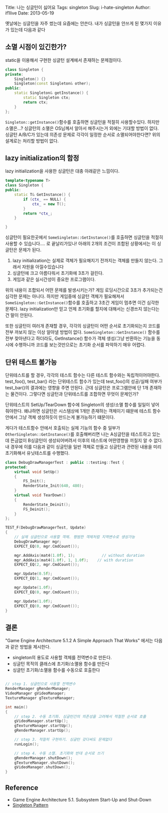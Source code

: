 Title: 나는 싱글턴이 싫어요
Tags: singleton
Slug: i-hate-singleton
Author: if1live
Date: 2013-05-19


옛날에는 싱글턴을 자주 썼는데 요즘에는 안쓴다. 내가 싱글턴을 안쓰게 된 몇가지 이유가 있는데 다음과 같다

## 소멸 시점이 있긴한가?
static을 이용해서 구현한 싱글턴 설계에서 존재하는 문제점이다. 
```cpp
class Singleton {
private:
    Singleton() {}
    Singleton(const Singleton& other);
public:
    static Singleton& getInstance() { 
        static Singleton ctx;
        return ctx; 
    }
};
```

```Singleton::getInstance()```함수를 호출하면 싱글턴을 적절히 사용할수있다. 하지만 소멸은...? 싱글턴의 소멸은 OS님께서 알아서 해주시는거 외에는 기대할 방법이 없다. 싱글턴 A/B/C가 있는데 의존성 문제로 각각이 일정한 순서로 소멸되어야한다면? 위의 설계로는 처리할 방법이 없다. 

## lazy initialization의 함정

lazy initialization을 사용한 싱글턴은 대충 아래같은 느낌이다.

```cpp
template<typename T>
class Singleton {
public:
    static T& GetInstance() {
        if (ctx_ == NULL) { 
            ctx_ = new T();
        }
        return *ctx_;
    }

}
```
싱글턴이 필요한곳에서 ```SomeSingleton::GetInstance()```를 호출하면 싱글턴을 적절히 사용할 수 있습니다.... 로 끝날리가있나! 아래의 2개의 조건이 조합된 상황에서는 이 싱글턴은 문제가 된다.

1. lazy initialization는 실제로 객체가 필요해지기 전까지는 객체를 만들지 않는다. 그래서 자원을 아낄수있습니다
2. 싱글턴에 크고 아름다워서 초기화에 3초가 걸린다.
3. 게임과 같은 실시간성이 중요한 프로그램이다.

위의 내용이 조합되서 어떤 문제를 발생시키는가? 게임 로딩시간으로 3초가 추가되는건 심각한 문제는 아니다. 하지만 게임중에 싱글턴 객체가 필요해져서 ```SomeSingleton::GetInstance()```함수를 호출하고 3초간 게임이 멈추면 이건 심각한 문제다. lazy initialization만 믿고 언제 초기화를 할지에 대해서는 신경쓰지 않는다는건 말이 안된다. 

또한 싱글턴이 여러개 존재할 경우, 각각의 싱글턴이 어떤 순서로 초기화되는지 코드를 전부 까보지 않는 이상 알아낼 방법이 없다. ```SomeSingleton::GetInstance()``` 함수를 전부 찾아낸다고 하더라도, GetInstance() 함수가 객체 생성/그냥 반환하는 기능을 동시에 수행하니까 코드를 보는것만으로는 초기화 순서를 파악하기 매우 어렵다.

## 단위 테스트 불가능
단위테스트를 할 경우, 각각의 테스트 함수는 다른 테스트 함수와는 독립적이어야한다. test_foo(), test_bar() 라는 단위테스트 함수가 있는데 test_foo()의 성공/실패 여부가 test_bar()의 결과에는 영향을 주면 안된다. 근데 싱글턴은 프로그램안에 단 1개 존재하는 물건이다. 그렇다면 싱글턴과 단위테스트를 조합하면 무엇이 문제인가?

단위테스트의 SetUp/TearDown 함수에 Singleton의 생성/소멸 함수를 일일이 넣어줘야한다. 왜냐하면 싱글턴은 시스템상에 1개만 존재하는 객체이기 떄문에 테스트 함수 안에서 그냥 객체 생성하듯이 만드는게 불가능하기 떄문이다. 

게다가 테스트함수 안에서 호출되는 실제 기능의 함수 중 일부가 ```OtherSingleton::GetInstance()```를 호출해버리면 나는 A싱글턴을 테스트하고 있는데 뜬금없이 B싱글턴이 생성되어버려서 이후의 테스트에 어떤영향을 끼칠지 알 수 없다. 내 경우에 이를 다음과 같이 싱글턴을 일반 객체로 만들고 싱글턴과 관련된 내용을 미리 초기화해서 유닛테스트를 수행했다.

```cpp
class DebugDrawManagerTest : public ::testing::Test {
protected:
    virtual void SetUp()
    {
        FS_Init();
        RenderState_Init(640, 480);
    }
    virtual void TearDown()
    {
        RenderState_Deinit();
        FS_Deinit();
    }
};

TEST_F(DebugDrawManagerTest, Update) 
{
    // 실제 싱글턴으로 사용할 객체. 평범한 객체처럼 지역변수로 생성가능
    DebugDrawManager mgr;
    EXPECT_EQ(0, mgr.CmdCount());

    mgr.AddAxis(mat4(1.0f), 1);            // without duration
    mgr.AddAxis(mat4(1.0f), 1, 1.0f);    // with duration
    EXPECT_EQ(2, mgr.CmdCount());

    mgr.Update(0.5f);
    EXPECT_EQ(1, mgr.CmdCount());

    mgr.Update(1.0f);
    EXPECT_EQ(0, mgr.CmdCount());

    mgr.Update(1.0f);
    EXPECT_EQ(0, mgr.CmdCount());
}
```

## 결론
"Game Engine Architecture 5.1.2 A Simple Approach That Works" 에서는 다음과 같은 방법을 제시한다. 

* singleton의 용도로 사용할 객체를 전역변수로 만든다. 
* 싱글턴 목적의 클래스에 초기화/소멸용 함수를 만든다
* 싱글턴 초기화/소멸용 함수를 수동으로 호출한다

```cpp

// step 1. 싱글턴으로 사용할 전역변수
RenderManager gRenderManager;
VideoManager gVideoManager;
TextureManager gTextureManager;

int main()
{
    // step 2. 수동 초기화. 싱글턴간의 의존성을 고려해서 적절한 순서로 호출
    gVideoManager.startUp();
    gTextureManager.startUp();
    gRenderManager.startUp();

    // step 3. 적절히 구현하기. 싱글턴 갖다써도 문제없다
    runLogin();

    // step 4. 수동 소멸. 초기화와 반대 순서로 쓰기
    gRenderManager.shutDown();
    gTextureManager.shutDown();
    gVideoManager.shutDown();
}
```


## Reference
* Game Engine Architecture 5.1. Subsystem Start-Up and Shut-Down
* [Singleton Pattern](http://en.wikipedia.org/wiki/Singleton_pattern)